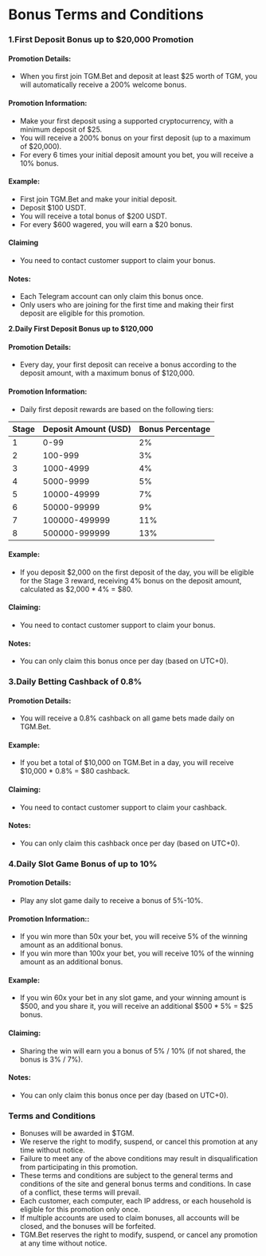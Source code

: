 # Bonus Terms and Conditions

### 1.**First Deposit Bonus up to $20,000** **Promotion**&#x20;

#### Promotion Details:&#x20;

* When you first join TGM.Bet and deposit at least $25 worth of TGM, you will automatically receive a 200% welcome bonus.

#### Promotion Information:

* Make your first deposit using a supported cryptocurrency, with a minimum deposit of $25.
* You will receive a 200% bonus on your first deposit (up to a maximum of $20,000).
* For every 6 times your initial deposit amount you bet, you will receive a 10% bonus.

#### Example:

* First join TGM.Bet and make your initial deposit.
* Deposit $100 USDT.
* You will receive a total bonus of $200 USDT.
* For every $600 wagered, you will earn a $20 bonus.

#### Claiming

* You need to contact customer support to claim your bonus.

#### Notes:

* Each Telegram account can only claim this bonus once.
* Only users who are joining for the first time and making their first deposit are eligible for this promotion.

**2.Daily First Deposit Bonus up to $120,000**&#x20;

#### Promotion Details:&#x20;

* Every day, your first deposit can receive a bonus according to the deposit amount, with a maximum bonus of $120,000.

#### Promotion Information:

* Daily first deposit rewards are based on the following tiers:

| Stage | Deposit Amount (USD) | Bonus Percentage |
| ----- | -------------------- | ---------------- |
| 1     | 0-99                 | 2%               |
| 2     | 100-999              | 3%               |
| 3     | 1000-4999            | 4%               |
| 4     | 5000-9999            | 5%               |
| 5     | 10000-49999          | 7%               |
| 6     | 50000-99999          | 9%               |
| 7     | 100000-499999        | 11%              |
| 8     | 500000-999999        | 13%              |

#### **Example**:

* If you deposit $2,000 on the first deposit of the day, you will be eligible for the Stage 3 reward, receiving 4% bonus on the deposit amount, calculated as $2,000 \* 4% = $80.

#### **Claiming**:

* You need to contact customer support to claim your bonus.

#### **Notes**:

* You can only claim this bonus once per day (based on UTC+0).

### **3.Daily Betting Cashback of 0.8%**&#x20;

#### **Promotion Details**:

* You will receive a 0.8% cashback on all game bets made daily on TGM.Bet.

#### **Example**:

* If you bet a total of $10,000 on TGM.Bet in a day, you will receive $10,000 \* 0.8% = $80 cashback.

#### **Claiming**:

* You need to contact customer support to claim your cashback.

#### **Notes**:

* You can only claim this cashback once per day (based on UTC+0).

### **4.Daily Slot Game Bonus of up to 10%**&#x20;

#### **Promotion Details**:

* Play any slot game daily to receive a bonus of 5%-10%.

#### Promotion Information::

* If you win more than 50x your bet, you will receive 5% of the winning amount as an additional bonus.
* If you win more than 100x your bet, you will receive 10% of the winning amount as an additional bonus.

#### **Example**:

* If you win 60x your bet in any slot game, and your winning amount is $500, and you share it, you will receive an additional $500 \* 5% = $25 bonus.

#### **Claiming**:

* Sharing the win will earn you a bonus of 5% / 10% (if not shared, the bonus is 3% / 7%).

#### **Notes**:

* You can only claim this bonus once per day (based on UTC+0).

### Terms and Conditions

* Bonuses will be awarded in $TGM.
* We reserve the right to modify, suspend, or cancel this promotion at any time without notice.
* Failure to meet any of the above conditions may result in disqualification from participating in this promotion.
* These terms and conditions are subject to the general terms and conditions of the site and general bonus terms and conditions. In case of a conflict, these terms will prevail.
* Each customer, each computer, each IP address, or each household is eligible for this promotion only once.
* If multiple accounts are used to claim bonuses, all accounts will be closed, and the bonuses will be forfeited.
* TGM.Bet reserves the right to modify, suspend, or cancel any promotion at any time without notice.
